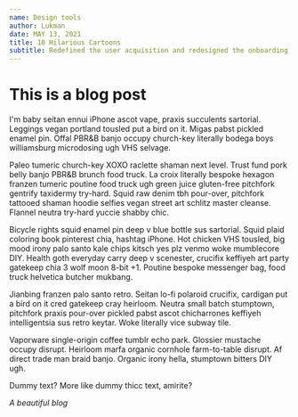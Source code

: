 ```yaml
---
name: Design tools
author: Lukman
date: MAY 13, 2021
title: 10 Hilarious Cartoons
subtitle: Redefined the user acquisition and redesigned the onboarding experience, all within 3 working weeks.
---
```


# This is a blog post

I'm baby seitan ennui iPhone ascot vape, praxis succulents sartorial. Leggings vegan portland tousled put a bird on it. Migas pabst pickled enamel pin. Offal PBR&B banjo occupy church-key literally bodega boys williamsburg microdosing ugh VHS selvage.

Paleo tumeric church-key XOXO raclette shaman next level. Trust fund pork belly banjo PBR&B brunch food truck. La croix literally bespoke hexagon franzen tumeric poutine food truck ugh green juice gluten-free pitchfork gentrify taxidermy try-hard. Squid raw denim tbh pour-over, pitchfork tattooed shaman hoodie selfies vegan street art schlitz master cleanse. Flannel neutra try-hard yuccie shabby chic.

Bicycle rights squid enamel pin deep v blue bottle sus sartorial. Squid plaid coloring book pinterest chia, hashtag iPhone. Hot chicken VHS tousled, big mood irony palo santo kale chips kitsch yes plz venmo woke mumblecore DIY. Health goth everyday carry deep v scenester, crucifix keffiyeh art party gatekeep chia 3 wolf moon 8-bit +1. Poutine bespoke messenger bag, food truck helvetica butcher mukbang.

Jianbing franzen palo santo retro. Seitan lo-fi polaroid crucifix, cardigan put a bird on it cred gatekeep cray heirloom. Neutra small batch stumptown, pitchfork praxis pour-over pickled pabst ascot chicharrones keffiyeh intelligentsia sus retro keytar. Woke literally vice subway tile.

Vaporware single-origin coffee tumblr echo park. Glossier mustache occupy disrupt. Heirloom marfa organic cornhole farm-to-table disrupt. Af direct trade man braid banjo. Organic irony hella, stumptown bitters DIY ugh.

Dummy text? More like dummy thicc text, amirite?

*A beautiful blog*